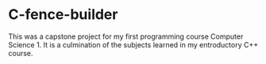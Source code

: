 # C-fence-builder

This was a capstone project for my first programming course Computer Science 1. It is a culmination of the subjects learned in my entroductory C++ course. 

